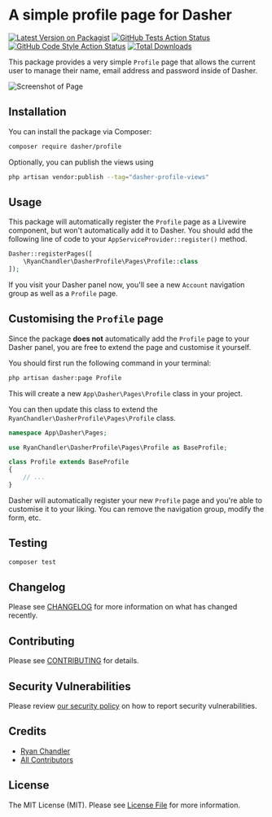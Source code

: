 # A simple profile page for Dasher

[![Latest Version on Packagist](https://img.shields.io/packagist/v/zvive/dasher.svg?style=flat-square)](https://packagist.org/packages/zvive/dasher)
[![GitHub Tests Action Status](https://img.shields.io/github/workflow/status/zvive/dasher/run-tests?label=tests)](https://github.com/zvive/dasher/actions?query=workflow%3Arun-tests+branch%3Amain)
[![GitHub Code Style Action Status](https://img.shields.io/github/workflow/status/zvive/dasher/Check%20&%20fix%20styling?label=code%20style)](https://github.com/zvive/dasher/actions?query=workflow%3A"Check+%26+fix+styling"+branch%3Amain)
[![Total Downloads](https://img.shields.io/packagist/dt/zvive/dasher.svg?style=flat-square)](https://packagist.org/packages/zvive/dasher)

This package provides a very simple `Profile` page that allows the current user to manage their name, email address and password inside of Dasher.

![Screenshot of Page](./art/screenshot.png)

## Installation

You can install the package via Composer:

```bash
composer require dasher/profile
```

Optionally, you can publish the views using

```bash
php artisan vendor:publish --tag="dasher-profile-views"
```

## Usage

This package will automatically register the `Profile` page as a Livewire component, but won't automatically add it to Dasher. You should add the following line of code to your `AppServiceProvider::register()` method.

```php
Dasher::registerPages([
    \RyanChandler\DasherProfile\Pages\Profile::class
]);
```

If you visit your Dasher panel now, you'll see a new `Account` navigation group as well as a `Profile` page.

## Customising the `Profile` page

Since the package **does not** automatically add the `Profile` page to your Dasher panel, you are free to extend the page and customise it yourself.

You should first run the following command in your terminal:

```bash
php artisan dasher:page Profile
```

This will create a new `App\Dasher\Pages\Profile` class in your project.

You can then update this class to extend the `RyanChandler\DasherProfile\Pages\Profile` class.

```php
namespace App\Dasher\Pages;

use RyanChandler\DasherProfile\Pages\Profile as BaseProfile;

class Profile extends BaseProfile
{
    // ...
}
```

Dasher will automatically register your new `Profile` page and you're able to customise it to your liking. You can remove the navigation group, modify the form, etc.

## Testing

```bash
composer test
```

## Changelog

Please see [CHANGELOG](CHANGELOG.md) for more information on what has changed recently.

## Contributing

Please see [CONTRIBUTING](../../.github/CONTRIBUTING.md) for details.

## Security Vulnerabilities

Please review [our security policy](../../security/policy) on how to report security vulnerabilities.

## Credits

- [Ryan Chandler](https://github.com/ryangjchandler)
- [All Contributors](../../contributors)

## License

The MIT License (MIT). Please see [License File](LICENSE.md) for more information.
